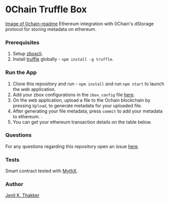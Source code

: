 # 0Chain Truffle Box
[Image of 0chain-readme](https://github.com/0chain/ethereum/blob/master/src/images/0chain-readme.png)
Ethereum integration with 0Chain's dStorage protocol for storing metadata on ethereum. 

### Prerequisites
1. Setup [zboxcli](https://github.com/0chain/zboxcli).
2. Install [truffle](https://www.npmjs.com/package/truffle) globally - `npm install -g truffle`.

### Run the App
1. Clone this repository and run  - `npm install` and run `npm start` to launch the web application.
2. Add your zbox configurations in the `zbox_config` file [here](https://github.com/0chain/ethereum/blob/master/src/zbox/zbox_config.json).
3. On the web application, upload a file to the Ochain blockchain by pressing `Upload`, to generate metadata for your uploaded file.
4. After generating your file metadata, press `commit` to add your metadata to ethereum. .
6. You can get your ethereum transaction details on the table below. 

### Questions
For any questions regarding this repository open an issue [here](https://github.com/0chain/ethereum/issues).

### Tests
Smart contract tested with [MythX](https://mythx.io/).

### Author
[Jenil K. Thakker](http://github.com/jenil04)

